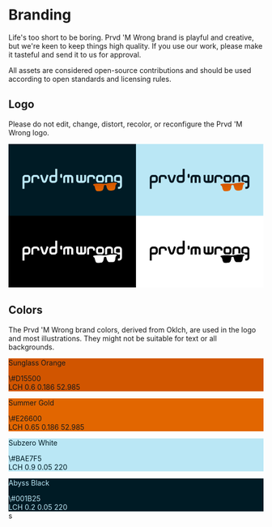 # Branding

Life's too short to be boring. Prvd 'M Wrong brand is playful and creative, but
we're keen to keep things high quality. If you use our work, please make it
tasteful and send it to us for approval.

All assets are considered open-source contributions and should be used according
to open standards and licensing rules.

## Logo

Please do not edit, change, distort, recolor, or reconfigure the Prvd 'M Wrong
logo.

![Wordmark](./wordmark.png)

## Colors

The Prvd 'M Wrong brand colors, derived from Oklch, are used in the logo and
most illustrations. They might not be suitable for text or all backgrounds.

<section class="grid pmwdoc-brand-colors" markdown>

<section style="background-color: oklch(0.6 0.186 52.985);" markdown>

Sunglass Orange

<span class="pmwdoc-brand-colors-codes">
\#D15500
</br>
LCH 0.6 0.186 52.985
</span>

</section>

<section style="background-color: oklch(0.65 0.186 52.985);" markdown>

Summer Gold

<span class="pmwdoc-brand-colors-codes">
\#E26600
</br>
LCH 0.65 0.186 52.985
</span>

</section>

<section style="background-color: oklch(0.9 0.05 220); color: oklch(0.2 0.05 220);" markdown>

Subzero White

<span class="pmwdoc-brand-colors-codes">
\#BAE7F5
</br>
LCH 0.9 0.05 220
</span>

</section>

<section style="background-color: oklch(0.2 0.05 220); color: oklch(0.9 0.05 220); border-color: oklch(0.9 0.05 220 / 0.15);" markdown>

Abyss Black

<span class="pmwdoc-brand-colors-codes">
\#001B25
</br>
LCH 0.2 0.05 220
</span>

</section>

</section>
s
